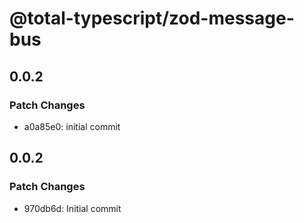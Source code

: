 # @total-typescript/zod-message-bus

## 0.0.2

### Patch Changes

- a0a85e0: initial commit

## 0.0.2

### Patch Changes

- 970db6d: Initial commit
